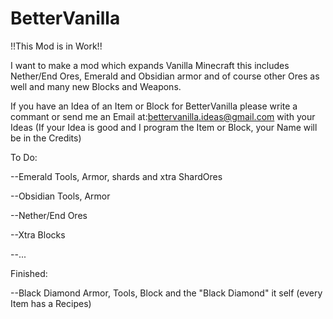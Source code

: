 # BetterVanilla
!!This Mod is in Work!!

I want to make a mod which expands Vanilla Minecraft this includes Nether/End Ores, Emerald and Obsidian armor and of course other Ores as well and many new Blocks and Weapons. 


If you have an Idea of an Item or Block for BetterVanilla please write a commant or send me an Email at:bettervanilla.ideas@gmail.com with your Ideas (If your Idea is good and I program the Item or Block, your Name will be in the Credits)

To Do:

--Emerald Tools, Armor, shards and xtra ShardOres

--Obsidian Tools, Armor

--Nether/End Ores

--Xtra Blocks

--...

Finished:

--Black Diamond Armor, Tools, Block and the "Black Diamond" it self (every Item has a Recipes)
